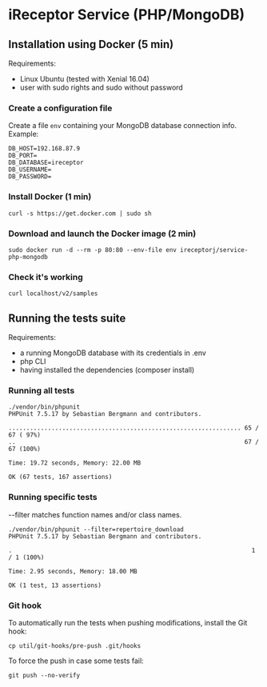 # iReceptor Service (PHP/MongoDB)

## Installation using Docker (5 min)
Requirements:
- Linux Ubuntu (tested with Xenial 16.04)
- user with sudo rights and sudo without password

### Create a configuration file
Create a file `env` containing your MongoDB database connection info. Example:
```
DB_HOST=192.168.87.9
DB_PORT=
DB_DATABASE=ireceptor
DB_USERNAME=
DB_PASSWORD=
```

### Install Docker (1 min)
```
curl -s https://get.docker.com | sudo sh
```

### Download and launch the Docker image (2 min)
```
sudo docker run -d --rm -p 80:80 --env-file env ireceptorj/service-php-mongodb
```

### Check it's working
```
curl localhost/v2/samples
```


## Running the tests suite
Requirements:
- a running MongoDB database with its credentials in .env
- php CLI
- having installed the dependencies (composer install)

### Running all tests
```
./vendor/bin/phpunit
PHPUnit 7.5.17 by Sebastian Bergmann and contributors.

................................................................. 65 / 67 ( 97%)
..                                                                67 / 67 (100%)

Time: 19.72 seconds, Memory: 22.00 MB

OK (67 tests, 167 assertions)
```

### Running specific tests
--filter matches function names and/or class names.

```
./vendor/bin/phpunit --filter=repertoire_download
PHPUnit 7.5.17 by Sebastian Bergmann and contributors.

.                                                                   1 / 1 (100%)

Time: 2.95 seconds, Memory: 18.00 MB

OK (1 test, 13 assertions)

```

### Git hook
To automatically run the tests when pushing modifications, install the Git hook:
```
cp util/git-hooks/pre-push .git/hooks
```

To force the push in case some tests fail:
```
git push --no-verify
```
